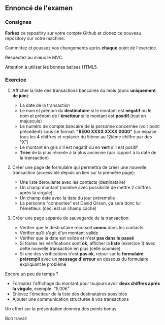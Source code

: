 ## Ennoncé de l'examen

### Consignes

**Forkez** ce repositiry sur votre compte Github et clonez ce nouveau repository sur votre machine.

Committez et poussez vos changements après **chaque** point de l'exercice.

Respectez au mieux le MVC.

Attention à utiliser les bonnes balises HTML5.

### Exercice

1. Afficher la liste des transactions bancaires du mois (donc **uniquement de juin**):
    - La date de la transaction
    - Le nom et prénom du **destinataire** si le montant est **négatif** ou le nom et prénom de l'**émetteur** si le montant est **positif** (tout en majuscule)
    - Le numéro de compte bancaire de la personne concernée (voir point précédent) sous ce format: **"BE00 XXXX XXXX 0000"** (un espace tous les 4 chiffres et replacer du 5ième au 12ième chiffre par des "X")
    - Le montant en gris s'il est negatif ou en **vert** s'il est positif
    - **Triée** de la plus récente à la plus ancienne (par rapport à la date de la transaction)

2. Créer une page de formulaire qui permettra de créer une nouvelle transaction (accessible depuis un lien sur la première page):
    - Une liste déroulante avec les contacts (destinataire)
    - Un champ montant (nombre avec possibilité de mettre 2 chiffres après la virgule)
    - Un champ date avec la date du jour préremplie
    - La personne "connectée" est David Gilson, ça sera donc lui l'émetteur. (ceci est un champ caché)

3. Créer une page séparée de sauvegarde de la transaction:
    - Vérifier que le destinataire reçu soit **connu** dans les contacts
    - Vérifier qu'il s'agit d'un montant valide
    - Vérifier que la date est valide et n'est **pas dans le passé**
    - Si toutes les vérifications sont **ok**, afficher la **liste** (exercice 1) avec cette nouvelle transaction en plus (celle soumise)
    - Si une des vérifications n'est **pas ok**, retour sur le **formulaire prérempli** avec un **message d'erreur** en dessous du formulaire expliquant le problème

Encore un peu de temps ?
- Formatez l'affichage du montant pour toujours avoir **deux chiffres après la virgule**, exemple: "5,00€"
- Enlevez l'émetteur de la liste des destinataires possibles
- Ajouter une communication structurée à vos transactions

Un effort sur la présentation donnera des points bonus.

Bon travail
